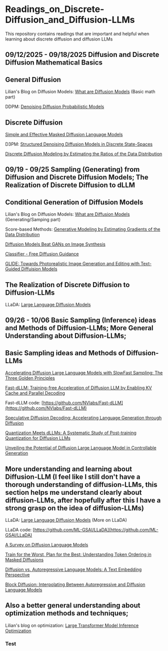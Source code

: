 # Readings_on_Discrete-Diffusion_and_Diffusion-LLMs
This repository contains readings that are important and helpful when learning about discrete diffusion and diffusion LLMs

## 09/12/2025 - 09/18/2025 Diffusion and Discrete Diffusion Mathematical Basics

## General Diffusion

Lilian's Blog on Diffusion Models: [What are Diffusion Models](https://lilianweng.github.io/posts/2021-07-11-diffusion-models/) (Basic math part)

DDPM: [Denoising Diffusion Probabilistic Models](https://arxiv.org/abs/2006.11239)

## Discrete Diffusion

[Simple and Effective Masked Diffusion Language Models](https://arxiv.org/abs/2406.07524)

D3PM: [Structured Denoising Diffusion Models in Discrete State-Spaces](https://arxiv.org/abs/2107.03006)  

[Discrete Diffusion Modeling by Estimating the Ratios of the Data Distribution](https://arxiv.org/abs/2310.16834)

## 09/19 - 09/25 Sampling (Generating) from Diffusion and Discrete Diffusion Models; The Realization of Discrete Diffusion to dLLM

## Conditional Generation of Diffusion Models

Lilian's Blog on Diffusion Models: [What are Diffusion Models](https://lilianweng.github.io/posts/2021-07-11-diffusion-models/) (Generating/Samping part)

Score-based Methods: [Generative Modeling by Estimating Gradients of the Data Distribution](https://yang-song.net/blog/2021/score/)

[Diffusion Models Beat GANs on Image Synthesis](https://arxiv.org/abs/2105.05233)

[Classifier - Free Diffusion Guidance](https://arxiv.org/abs/2207.12598)

[GLIDE: Towards Photorealistic Image Generation and Editing with Text-Guided Diffuision Models](https://arxiv.org/abs/2112.10741)

## The Realization of Discrete Diffusion to Diffusion-LLMs

LLaDA: [Large Language Diffusion Models](https://arxiv.org/abs/2502.09992)

## 09/26 - 10/06 Basic Sampling (Inference) ideas and Methods of Diffusion-LLMs; More General Understanding about Diffusion-LLMs;

## Basic Sampling ideas and Methods of Diffusion-LLMs

[Accelerating Diffusion Large Language Models with SlowFast Sampling: The Three Golden Principles](https://arxiv.org/abs/2506.10848)

[Fast-dLLM: Training-free Acceleration of Diffusion LLM by Enabling KV Cache and Parallel Decoding](https://arxiv.org/abs/2505.22618)

Fast-dLLM code: [https://github.com/NVlabs/Fast-dLLM](https://github.com/NVlabs/Fast-dLLM)

[Speculative Diffusion Decoding: Accelerating Language Generation through Diffusion](https://arxiv.org/abs/2408.05636)

[Quantization Meets dLLMs: A Systematic Study of Post-training Quantization for Diffusion LLMs](https://arxiv.org/abs/2508.14896)

[Unveiling the Potential of Diffusion Large Language Model in Controllable Generation](https://arxiv.org/abs/2507.04504)

## More understanding and learning about Diffusion-LLM (I feel like I still don't have a thorough understanding of diffusion-LLMs, this section helps me understand clearly about diffusion-LLMs, after hopefully after this I have a strong grasp on the idea of diffusion-LLMs)

LLaDA: [Large Language Diffusion Models](https://arxiv.org/abs/2502.09992) (More on LLaDA)

LLaDA code: [https://github.com/ML-GSAI/LLaDA](https://github.com/ML-GSAI/LLaDA)

[A Survey on Diffusion Language Models](https://arxiv.org/abs/2508.10875)

[Train for the Worst, Plan for the Best: Understanding Token Ordering in Masked Diffusions](https://arxiv.org/abs/2502.06768)

[Diffusion vs. Autoregressive Language Models: A Text Embedding Perspective](https://arxiv.org/abs/2505.15045)

[Block Diffusion: Interpolating Between Autoregressive and Diffusion Language Models](https://arxiv.org/abs/2503.09573)

## Also a better general understanding about optimization methods and techniques;

Lilian's blog on optimization: [Large Transformer Model Inference Optimization](https://lilianweng.github.io/posts/2023-01-10-inference-optimization/)

### Test


































